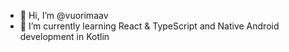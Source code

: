 - 👋 Hi, I’m @vuorimaav
- 🌱 I’m currently learning React & TypeScript and Native Android development in Kotlin

